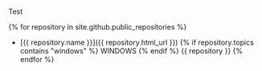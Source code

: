 Test

{% for repository in site.github.public_repositories %}
  * [{{ repository.name }}]({{ repository.html_url }})
  {% if repository.topics contains "windows" %}
      WINDOWS
  {% endif %}
    {{ repository }}
{% endfor %}
